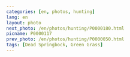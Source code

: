 ```yaml
---
categories: [en, photos, hunting]
lang: en
layout: photo
next_photo: /en/photos/hunting/P0000180.html
picname: P0000117
prev_photo: /en/photos/hunting/P0000050.html
tags: [Dead Springbock, Green Grass]
---
```


